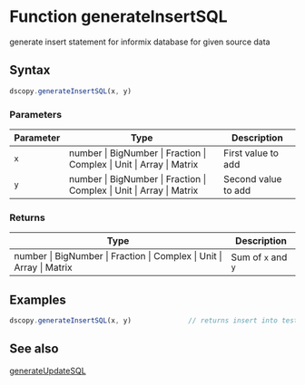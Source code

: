 # Function generateInsertSQL

generate insert statement for informix database for given source data 


## Syntax

```js
dscopy.generateInsertSQL(x, y)
```

### Parameters

Parameter | Type | Description
--------- | ---- | -----------
`x` | number &#124; BigNumber &#124; Fraction &#124; Complex &#124; Unit &#124; Array &#124; Matrix | First value to add
`y` | number &#124; BigNumber &#124; Fraction &#124; Complex &#124; Unit &#124; Array &#124; Matrix | Second value to add

### Returns

Type | Description
---- | -----------
number &#124; BigNumber &#124; Fraction &#124; Complex &#124; Unit &#124; Array &#124; Matrix | Sum of `x` and `y`


## Examples

```js
dscopy.generateInsertSQL(x, y)              // returns insert into test (id,name) values (1,'test');

```


## See also

[generateUpdateSQL](generateUpdateSQL.md)


<!-- Note: This file is automatically generated from source code comments. Changes made in this file will be overridden. -->
